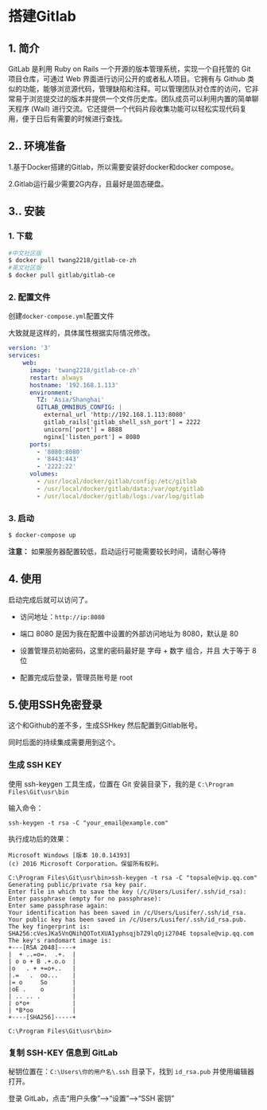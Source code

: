 # 搭建Gitlab

## 1. 简介

GitLab 是利用 Ruby on Rails 一个开源的版本管理系统，实现一个自托管的 Git 项目仓库，可通过 Web 界面进行访问公开的或者私人项目。它拥有与 Github 类似的功能，能够浏览源代码，管理缺陷和注释。可以管理团队对仓库的访问，它非常易于浏览提交过的版本并提供一个文件历史库。团队成员可以利用内置的简单聊天程序 (Wall) 进行交流。它还提供一个代码片段收集功能可以轻松实现代码复用，便于日后有需要的时候进行查找。

## 2.. 环境准备

1.基于Docker搭建的Gitlab，所以需要安装好docker和docker compose。

2.Gitlab运行最少需要2G内存，且最好是固态硬盘。

## 3.. 安装

### 1. 下载

```bash
#中文社区版
$ docker pull twang2218/gitlab-ce-zh
#英文社区版
$ docker pull gitlab/gitlab-ce
```

### 2. 配置文件

创建`docker-compose.yml`配置文件

大致就是这样的，具体属性根据实际情况修改。

```yml
version: '3'
services:
    web:
      image: 'twang2218/gitlab-ce-zh'
      restart: always
      hostname: '192.168.1.113'
      environment:
        TZ: 'Asia/Shanghai'
        GITLAB_OMNIBUS_CONFIG: |
          external_url 'http://192.168.1.113:8080'
          gitlab_rails['gitlab_shell_ssh_port'] = 2222
          unicorn['port'] = 8888
          nginx['listen_port'] = 8080
      ports:
        - '8080:8080'
        - '8443:443'
        - '2222:22'
      volumes:
        - /usr/local/docker/gitlab/config:/etc/gitlab
        - /usr/local/docker/gitlab/data:/var/opt/gitlab
        - /usr/local/docker/gitlab/logs:/var/log/gitlab
```

### 3. 启动

```bash
$ docker-compose up
```

**注意：** 如果服务器配置较低，启动运行可能需要较长时间，请耐心等待

## 4. 使用

启动完成后就可以访问了。

- 访问地址：`http://ip:8080`
- 端口 8080 是因为我在配置中设置的外部访问地址为 8080，默认是 80

- 设置管理员初始密码，这里的密码最好是 字母 + 数字 组合，并且 大于等于 8 位
- 配置完成后登录，管理员账号是 root

## 5.使用SSH免密登录

这个和Github的差不多，生成SSHkey 然后配置到Gitlab账号。

同时后面的持续集成需要用到这个。

### 生成 SSH KEY

使用 ssh-keygen 工具生成，位置在 Git 安装目录下，我的是 `C:\Program Files\Git\usr\bin`

输入命令：

```text
ssh-keygen -t rsa -C "your_email@example.com"
```

执行成功后的效果：

```text
Microsoft Windows [版本 10.0.14393]
(c) 2016 Microsoft Corporation。保留所有权利。

C:\Program Files\Git\usr\bin>ssh-keygen -t rsa -C "topsale@vip.qq.com"
Generating public/private rsa key pair.
Enter file in which to save the key (/c/Users/Lusifer/.ssh/id_rsa):
Enter passphrase (empty for no passphrase):
Enter same passphrase again:
Your identification has been saved in /c/Users/Lusifer/.ssh/id_rsa.
Your public key has been saved in /c/Users/Lusifer/.ssh/id_rsa.pub.
The key fingerprint is:
SHA256:cVesJKa5VnQNihQOTotXUAIyphsqjb7Z9lqOji2704E topsale@vip.qq.com
The key's randomart image is:
+---[RSA 2048]----+
|  + ..=o=.  .+.  |
| o o + B .+.o.o  |
|o   . + +=o+..   |
|.=   .  oo...    |
|= o     So       |
|oE .    o        |
| .. .. .         |
| o*o+            |
| *B*oo           |
+----[SHA256]-----+

C:\Program Files\Git\usr\bin>
```

### 复制 SSH-KEY 信息到 GitLab

秘钥位置在：`C:\Users\你的用户名\.ssh` 目录下，找到 `id_rsa.pub` 并使用编辑器打开。

登录 GitLab，点击“用户头像”-->“设置”-->“SSH 密钥”



